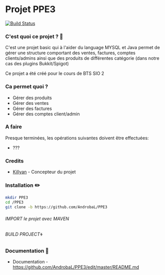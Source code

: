 # Projet PPE3

[![Build Status](https://travis-ci.org/joemccann/dillinger.svg?branch=master)](https://travis-ci.org/joemccann/dillinger)

### C'est quoi ce projet ? 🔣
C'est une projet basic qui à l'aider du language MYSQL et Java permet de gérer une structure comportant des ventes, factures, comptes clients/admins ainsi que des produits de différentes catégorie (dans notre cas des plugins Bukkit/Spigot)

Ce projet a été créé pour le cours de BTS SIO 2

### Ca permet quoi ?

  * Gérer des produits
  * Gérer des ventes
  * Gérer des factures
  * Gérer des comptes client/admin

### A faire
Presque terminées, les opérations suivantes doivent être effectuées:
  - ???

### Credits
* [Killyan](https://github.com/AndrobaL) - Concepteur du projet

### Installation ✏️
```sh
mkdir PPE3
cd /PPE3
git clone -b https://github.com/AndrobaL/PPE3
```
###### IMPORT le projet avec MAVEN
###### BUILD PROJECT🌀

### Documentation 📝

 - Documentation - https://github.com/AndrobaL/PPE3/edit/master/README.md
